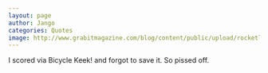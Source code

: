 ```yaml
---
layout: page
author: Jango
categories: Quotes
image: http://www.grabitmagazine.com/blog/content/public/upload/rocketleague2_0_o.jpg
---
```

I scored via Bicycle Keek! and forgot to save it. So pissed off.

